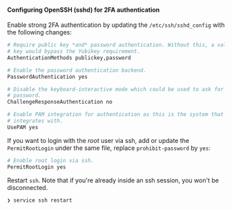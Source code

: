 #### Configuring OpenSSH (sshd) for 2FA authentication

Enable strong 2FA authentication by updating the `/etc/ssh/sshd_config` with the following changes:

```sh
# Require public key *and* password authentication. Without this, a valid public
# key would bypass the Yubikey requirement.
AuthenticationMethods publickey,password

# Enable the password authentication backend.
PasswordAuthentication yes

# Disable the keyboard-interactive mode which could be used to ask for the
# password.
ChallengeResponseAuthentication no

# Enable PAM integration for authentication as this is the system that Yubikey
# integrates with.
UsePAM yes
```

If you want to login with the _root_ user via ssh, add or update the `PermitRootLogin` under the same file, replace `prohibit-password` by `yes`:

```sh
# Enable root login via ssh.
PermitRootLogin yes
```

Restart `ssh`. Note that if you're already inside an ssh session, you won't be disconnected.

```sh
❯ service ssh restart
```
